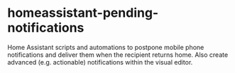 # homeassistant-pending-notifications
Home Assistant scripts and automations to postpone mobile phone notifications and deliver them when the recipient returns home. Also create advanced (e.g. actionable) notifications within the visual editor.
